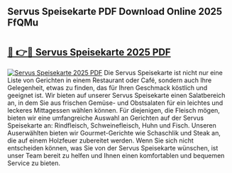 ## Servus Speisekarte PDF Download Online 2025 FfQMu

# <h2><a href="http://gcaze9i.nevu.top/?p=Servus+Speisekarte">🔗 👉🔴 Servus Speisekarte 2025 PDF</a></h2>

[![Servus Speisekarte 2025 PDF](https://i.imgur.com/dBaPXMq.png)](http://gcaze9i.nevu.top/?p=Servus+Speisekarte)
Die Servus Speisekarte ist nicht nur eine Liste von Gerichten in einem Restaurant oder Café, sondern auch Ihre Gelegenheit, etwas zu finden, das für Ihren Geschmack köstlich und geeignet ist. Wir bieten auf unserer Servus Speisekarte einen Salatbereich an, in dem Sie aus frischen Gemüse- und Obstsalaten für ein leichtes und leckeres Mittagessen wählen können. Für diejenigen, die Fleisch mögen, bieten wir eine umfangreiche Auswahl an Gerichten auf der Servus Speisekarte an: Rindfleisch, Schweinefleisch, Huhn und Fisch. Unseren Auserwählten bieten wir Gourmet-Gerichte wie Schaschlik und Steak an, die auf einem Holzfeuer zubereitet werden. Wenn Sie sich nicht entscheiden können, was Sie von der Servus Speisekarte wünschen, ist unser Team bereit zu helfen und Ihnen einen komfortablen und bequemen Service zu bieten.
